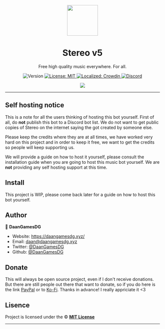 <div align="center">
  <img src="https://cdn.stereo-bot.tk/branding/logo.png" width="100px" />
  <h1 align="center">Stereo v5</h1>
  
  <p>Free high quality music everywhere. For all.</p>
  
  <p align="center">
    <img alt="Version" src="https://img.shields.io/badge/version-5.1.0-blue.svg" />
    <a href="/LICENSE" target="_blank">
      <img alt="License: MIT" src="https://img.shields.io/badge/License-MIT-yellow.svg" />
    </a>
    <a href="https://translate.stereo-bot.tk/project/stereo" target="_blank">
      <img alt="Localized: Crowdin" src="https://badges.crowdin.net/stereo/localized.svg" />
    </a>
      <a href="https://stereo-bot.tk/discord" target="_blank">
      <img alt="Discord" src="https://img.shields.io/badge/-Discord-5865F2?logo=discord&logoColor=fff" />
    </a>
  </p>

  <a href="https://stereo-bot.tk/discord" target="_blank">
    <img src="https://discord.com/api/guilds/743145077206941747/embed.png?style=banner2" />
  </a>
</div>

---

## Self hosting notice

This is a note for all the users thinking of hosting this bot yourself. First of all, do **not** publish this bot to a Discord bot list. We do not want to get public copies of Stereo on the internet saying the got created by someone else.

Please keep the credits where they are at all times, we have worked very hard on this project and in order to keep it free, we want to get the credits so people will keep supporting us.

We will provide a guide on how to host it yourself, please consult the installation guide when you are going to host this music bot yourself. We are **not** providing any self hosting support at this time.

## Install

This project is WIP, please come back later for a guide on how to host this bot yourself.

## Author

👤 **DaanGamesDG**

-   Website: https://daangamesdg.xyz/
-   Email: <daan@daangamesdg.xyz>
-   Twitter: [@DaanGamesDG](https://twitter.com/DaanGamesDG)
-   Github: [@DaanGamesDG](https://github.com/DaanGamesDG)

## Donate

This will always be open source project, even if I don't receive donations. But there are still people out there that want to donate, so if you do here is the link [PayPal](https://paypal.me/daangamesdg) or to [Ko-Fi](https://daangamesdg.xyz/kofi). Thanks in advance! I really appriciate it <3

## Lisence

Project is licensed under the © [**MIT License**](/LICENSE)

---
